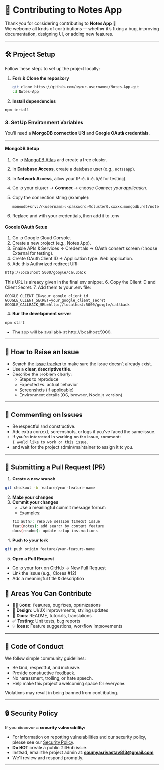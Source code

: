 # 🤝 Contributing to Notes App

Thank you for considering contributing to **Notes App** 🎉  
We welcome all kinds of contributions — whether it’s fixing a bug, improving documentation, designing UI, or adding new features.

---

## 🛠 Project Setup

Follow these steps to set up the project locally:

1. **Fork & Clone the repository**
   ```bash
   git clone https://github.com/<your-username>/Notes-App.git
   cd Notes-App
   ```
2. **Install dependencies**

```bash
npm install
```

### 3. Set Up Environment Variables

You’ll need a **MongoDB connection URI** and **Google OAuth credentials**.

---

#### MongoDB Setup

1. Go to [MongoDB Atlas](https://www.mongodb.com/cloud/atlas) and create a free cluster.  
2. In **Database Access**, create a database user (e.g., `notesapp`).  
3. In **Network Access**, allow your IP (`0.0.0.0/0` for testing).  
4. Go to your cluster → **Connect** → choose *Connect your application*.  
5. Copy the connection string (example):  

   ```bash
   mongodb+srv://<username>:<password>@cluster0.xxxxx.mongodb.net/notesApp?retryWrites=true&w=majority
   ```
6. Replace <username> and <password> with your credentials, then add it to .env

#### Google OAuth Setup

1. Go to Google Cloud Console.
2. Create a new project (e.g., Notes App).
3. Enable APIs & Services → Credentials → OAuth consent screen (choose External for testing).
4. Create OAuth Client ID → Application type: Web application.
5. Add this Authorized redirect URI:
```bash
http://localhost:5000/google/callback
```
This URL is already given in the final env snippet.
6. Copy the Client ID and Client Secret.
7. Add them to your .env file:

```env
GOOGLE_CLIENT_ID=your_google_client_id
GOOGLE_CLIENT_SECRET=your_google_client_secret
GOOGLE_CALLBACK_URL=http://localhost:5000/google/callback
```

4. **Run the development server**

```bash
npm start
```
- The app will be available at http://localhost:5000.

---

## 🐛 How to Raise an Issue

- Search the [issue tracker](https://github.com/soumya813/Notes-App/issues) to make sure the issue doesn’t already exist.  
- Use a **clear, descriptive title**.  
- Describe the problem clearly:
  - Steps to reproduce
  - Expected vs. actual behavior
  - Screenshots (if applicable)
  - Environment details (OS, browser, Node.js version)

---

## 💬 Commenting on Issues

- Be respectful and constructive.  
- Add extra context, screenshots, or logs if you’ve faced the same issue.  
- If you’re interested in working on the issue, comment:  
  `I would like to work on this issue.`
- and wait for the project admin/maintainer to assign it to you.

---

## 🔀 Submitting a Pull Request (PR)

1. **Create a new branch**
 ```bash
 git checkout -b feature/your-feature-name
 ```
2. **Make your changes**
3. **Commit your changes**
   - Use a meaningful commit message format:
   - Examples:
   ```bash
   fix(auth): resolve session timeout issue
   feat(notes): add search by content feature
   docs(readme): update setup instructions
   ```
4. **Push to your fork**
```bash
git push origin feature/your-feature-name
```
5. **Open a Pull Request**
- Go to your fork on GitHub → New Pull Request
- Link the issue (e.g., Closes #12)
- Add a meaningful title & description

## 🌟 Areas You Can Contribute

- 🧑‍💻 **Code**: Features, bug fixes, optimizations  
- 🎨 **Design**: UI/UX improvements, styling updates  
- 📖 **Docs**: README, tutorials, translations  
- ✅ **Testing**: Unit tests, bug reports  
- 💡 **Ideas**: Feature suggestions, workflow improvements  

---

## 📜 Code of Conduct

We follow simple community guidelines:

- Be kind, respectful, and inclusive.  
- Provide constructive feedback.  
- No harassment, trolling, or hate speech.  
- Help make this project a welcoming space for everyone.  

Violations may result in being banned from contributing.

---

## 🔒 Security Policy

If you discover a **security vulnerability**:
- For information on reporting vulnerabilities and our security policy, please see our [Security Policy](./SECURITY.md).
- **Do NOT** create a public GitHub issue.  
- Instead, email the project admin at: **soumyasrivastav813@gmail.com**  
- We’ll review and respond promptly.  

---

